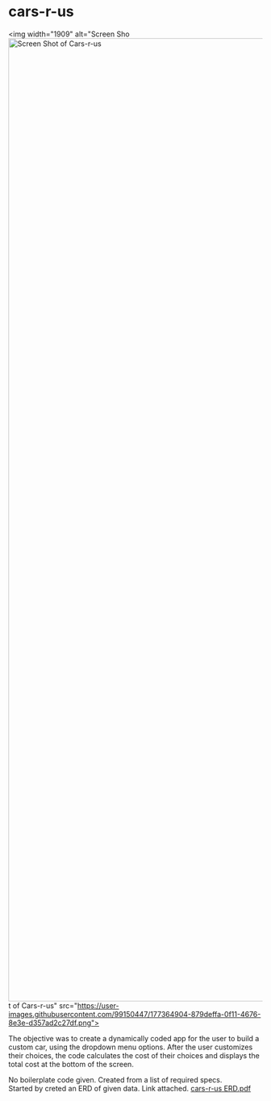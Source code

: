 # cars-r-us
<img width="1909" alt="Screen Sho<img width="1909" alt="Screen Shot of Cars-r-us" src="https://user-images.githubusercontent.com/99150447/177364952-54d80d6c-9051-4ad4-832a-596d6beec1c7.png">
t of Cars-r-us" src="https://user-images.githubusercontent.com/99150447/177364904-879deffa-0f11-4676-8e3e-d357ad2c27df.png">

The objective was to create a dynamically coded app for the user to build a custom car, using the dropdown menu options. After the user customizes their choices, the code calculates the cost of their choices and displays the total cost at the bottom of the screen. 

No boilerplate code given. Created from a list of required specs.  
Started by creted an ERD of given data. Link attached. 
[cars-r-us ERD.pdf](https://github.com/tiffani-burk/cars-r-us/files/9047659/cars-r-us.ERD.pdf)
